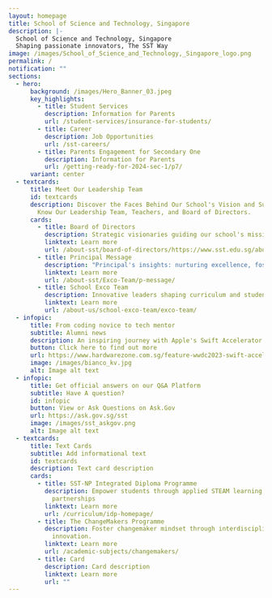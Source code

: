 ```yaml
---
layout: homepage
title: School of Science and Technology, Singapore
description: |-
  School of Science and Technology, Singapore
  Shaping passionate innovators, The SST Way
image: /images/School_of_Science_and_Technology,_Singapore_logo.png
permalink: /
notification: ""
sections:
  - hero:
      background: /images/Hero_Banner_03.jpeg
      key_highlights:
        - title: Student Services
          description: Information for Parents
          url: /student-services/insurance-for-students/
        - title: Career
          description: Job Opportunities
          url: /sst-careers/
        - title: Parents Engagement for Secondary One
          description: Information for Parents
          url: /getting-ready-for-2024-sec-1/p7/
      variant: center
  - textcards:
      title: Meet Our Leadership Team
      id: textcards
      description: Discover the Faces Behind Our School's Vision and Success. Get to
        Know Our Leadership Team, Teachers, and Board of Directors.
      cards:
        - title: Board of Directors
          description: Strategic visionaries guiding our school's mission.
          linktext: Learn more
          url: /about-sst/board-of-directors/https://www.sst.edu.sg/about-sst/board-of-directors/
        - title: Principal Message
          description: "Principal's insights: nurturing excellence, fostering growth"
          linktext: Learn more
          url: /about-sst/Exco-Team/p-message/
        - title: School Exco Team
          description: Innovative leaders shaping curriculum and student success.
          linktext: Learn more
          url: /about-us/school-exco-team/exco-team/
  - infopic:
      title: From coding novice to tech mentor
      subtitle: Alumni news
      description: An inspiring journey with Apple's Swift Accelerator Programme
      button: Click here to find out more
      url: https://www.hardwarezone.com.sg/feature-wwdc2023-swift-accelerator-programme-apple
      image: /images/bianco_kv.jpg
      alt: Image alt text
  - infopic:
      title: Get official answers on our Q&A Platform
      subtitle: Have A question?
      id: infopic
      button: View or Ask Questions on Ask.Gov
      url: https://ask.gov.sg/sst
      image: /images/sst_askgov.png
      alt: Image alt text
  - textcards:
      title: Text Cards
      subtitle: Add informational text
      id: textcards
      description: Text card description
      cards:
        - title: SST-NP Integrated Diploma Programme
          description: Empower students through applied STEAM learning and industry
            partnerships
          linktext: Learn more
          url: /curriculum/idp-homepage/
        - title: The ChangeMakers Programme
          description: Foster changemaker mindset through interdisciplinary learning and
            innovation.
          linktext: Learn more
          url: /academic-subjects/changemakers/
        - title: Card
          description: Card description
          linktext: Learn more
          url: ""
---
```

